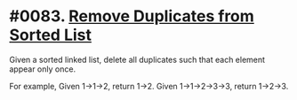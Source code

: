# #0083. [Remove Duplicates from Sorted List](https://leetcode.com/problems/remove-duplicates-from-sorted-list/?tab=Description) 

Given a sorted linked list, delete all duplicates such that each element appear only once.


For example,
Given 1-&gt;1-&gt;2, return 1-&gt;2.
Given 1-&gt;1-&gt;2-&gt;3-&gt;3, return 1-&gt;2-&gt;3.